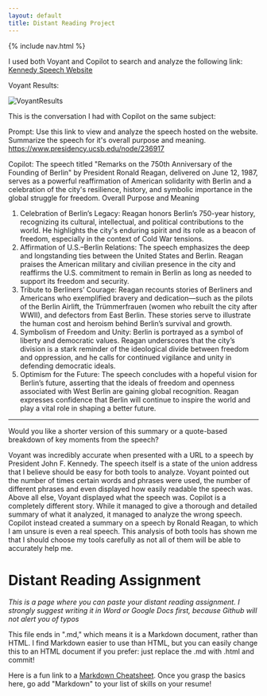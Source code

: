 ```yaml
---
layout: default
title: Distant Reading Project
---
```


{% include nav.html %}

I used both Voyant and Copilot to search and analyze the following link: [Kennedy Speech Website](https://www.presidency.ucsb.edu/documents/annual-message-the-congress-the-state-the-union-4)

Voyant Results:

![VoyantResults](VoyantScreenshot.png)

This is the conversation I had with Copilot on the same subject:

Prompt: Use this link to view and analyze the speech hosted on the website. Summarize the speech for it's overall purpose and meaning. https://www.presidency.ucsb.edu/node/236917

Copilot: The speech titled "Remarks on the 750th Anniversary of the Founding of Berlin" by President Ronald Reagan, delivered on June 12, 1987, serves as a powerful reaffirmation of American solidarity with Berlin and a celebration of the city's resilience, history, and symbolic importance in the global struggle for freedom.
Overall Purpose and Meaning
1. Celebration of Berlin’s Legacy: Reagan honors Berlin’s 750-year history, recognizing its cultural, intellectual, and political contributions to the world. He highlights the city's enduring spirit and its role as a beacon of freedom, especially in the context of Cold War tensions.
2. Affirmation of U.S.–Berlin Relations: The speech emphasizes the deep and longstanding ties between the United States and Berlin. Reagan praises the American military and civilian presence in the city and reaffirms the U.S. commitment to remain in Berlin as long as needed to support its freedom and security.
3. Tribute to Berliners’ Courage: Reagan recounts stories of Berliners and Americans who exemplified bravery and dedication—such as the pilots of the Berlin Airlift, the Trümmerfrauen (women who rebuilt the city after WWII), and defectors from East Berlin. These stories serve to illustrate the human cost and heroism behind Berlin’s survival and growth.
4. Symbolism of Freedom and Unity: Berlin is portrayed as a symbol of liberty and democratic values. Reagan underscores that the city’s division is a stark reminder of the ideological divide between freedom and oppression, and he calls for continued vigilance and unity in defending democratic ideals.
5. Optimism for the Future: The speech concludes with a hopeful vision for Berlin’s future, asserting that the ideals of freedom and openness associated with West Berlin are gaining global recognition. Reagan expresses confidence that Berlin will continue to inspire the world and play a vital role in shaping a better future.
________________________________________
Would you like a shorter version of this summary or a quote-based breakdown of key moments from the speech?

Voyant was incredibly accurate when presented with a URL to a speech by President John F. Kennedy. The speech itself is a state of the union address that I believe should be easy for both tools to analyze. Voyant pointed out the number of times certain words and phrases were used, the number of different phrases and even displayed how easily readable the speech was. Above all else, Voyant displayed what the speech was. Copilot is a completely different story. While it managed to give a thorough and detailed summary of what it analyzed, it managed to analyze the wrong speech. Copilot instead created a summary on a speech by Ronald Reagan, to which I am unsure is even a real speech. This analysis of both tools has shown me that I should choose my tools carefully as not all of them will be able to accurately help me.




# Distant Reading Assignment 

*This is a page where you can paste your distant reading assignment. I strongly suggest writing it in Word or Google Docs first, because Github will not alert you of typos*

This file ends in ".md," which means it is a Markdown document, rather than HTML. I find Markdown easier to use than HTML, but you can easily change this to an HTML document if you prefer: just replace the .md with .html and commit! 

Here is a fun link to a [Markdown Cheatsheet](https://www.markdownguide.org/cheat-sheet/). Once you grasp the basics here, go add "Markdown" to your list of skills on your resume!
